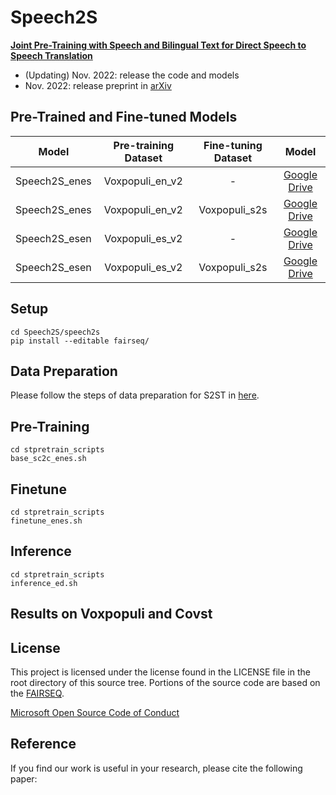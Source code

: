 # Speech2S
<!--**Pre-trained models for speech related tasks**-->

 [**Joint Pre-Training with Speech and Bilingual Text for Direct Speech to Speech Translation**](https://arxiv.org/abs/2210.17027)


- (Updating) Nov. 2022: release the code and models
- Nov. 2022: release preprint in [arXiv](https://arxiv.org/abs/2210.17027)

## Pre-Trained and Fine-tuned Models

|  Model   |               Pre-training Dataset               | Fine-tuning Dataset | Model |
| :------: | :----------------------------------------------: | :-----------------: | :-----: |
| Speech2S_enes |   Voxpopuli_en_v2 |         -          | [Google Drive](https://drive.google.com/file/d/1TYypFiEKoCixUro8FTTG23bRZYwAxhkX/view?usp=share_link)  |
| Speech2S_enes |   Voxpopuli_en_v2 | Voxpopuli_s2s |  [Google Drive](https://drive.google.com/file/d/11RxeKznSrHcoP_KK9A1VgwRt3fNh_U_C/view?usp=share_link) |
| Speech2S_esen |   Voxpopuli_es_v2 |         -          | [Google Drive](https://drive.google.com/file/d/1NoC7W-UtQZ-ugIptF1ex0ZlGJncsT1S4/view?usp=share_link) |
| Speech2S_esen |   Voxpopuli_es_v2 | Voxpopuli_s2s |  [Google Drive](https://drive.google.com/file/d/1eNcKw4ZWGmcABWXJxlf6MKocmiPrKSkH/view?usp=share_link) |


## Setup
```
cd Speech2S/speech2s
pip install --editable fairseq/
```

## Data Preparation
Please follow the steps of data preparation for S2ST in [here](https://github.com/facebookresearch/fairseq/blob/main/examples/speech_to_speech/docs/enhanced_direct_s2st_discrete_units.md).

## Pre-Training
```
cd stpretrain_scripts
base_sc2c_enes.sh
```
## Finetune
```
cd stpretrain_scripts
finetune_enes.sh
```
## Inference
```
cd stpretrain_scripts
inference_ed.sh
```
## Results on Voxpopuli and Covst


## License

This project is licensed under the license found in the LICENSE file in the root directory of this source tree.
Portions of the source code are based on the [FAIRSEQ](https://github.com/pytorch/fairseq).

[Microsoft Open Source Code of Conduct](https://opensource.microsoft.com/codeofconduct)

## Reference

If you find our work is useful in your research, please cite the following paper: 
